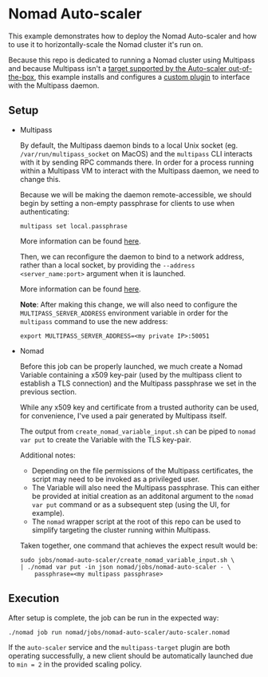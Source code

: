 # Nomad Auto-scaler

This example demonstrates how to deploy the Nomad Auto-scaler and how to use it
to horizontally-scale the Nomad cluster it's run on.

Because this repo is dedicated to running a Nomad cluster using Multipass and
because Multipass isn't a
[target supported by the Auto-scaler out-of-the-box](https://developer.hashicorp.com/nomad/tools/autoscaling/plugins/target),
this example installs and configures a
[custom plugin](https://github.com/michaelmosher/nomad-plugin-multipass-target)
to interface with the Multipass daemon.

## Setup

- Multipass

    By default, the Multipass daemon binds to a local Unix socket (eg.
    `/var/run/multipass_socket` on MacOS) and the `multipass` CLI interacts with
    it by sending RPC commands there. In order for a process running within a
    Multipass VM to interact with the Multipass daemon, we need to change this.

    Because we will be making the daemon remote-accessible, we should begin by
    setting a non-empty passphrase for clients to use when authenticating:

    ```shell
    multipass set local.passphrase
    ```

    More information can be found [here](https://multipass.run/docs/passphrase).

    Then, we can reconfigure the daemon to bind to a network address, rather
    than a local socket, by providing the `--address <server_name:port>`
    argument when it is launched.
    
    More information can be found [here](https://multipass.run/docs/how-to-use-multipass-remotely-a-preview).

    **Note**: After making this change, we will also need to configure the
    `MULTIPASS_SERVER_ADDRESS` environment variable in order for the `multipass`
    command to use the new address:

    ```shell
    export MULTIPASS_SERVER_ADDRESS=<my private IP>:50051
    ```

- Nomad

    Before this job can be properly launched, we much create a Nomad Variable
    containing a x509 key-pair (used by the multipass client to establish a TLS
    connection) and the Multipass passphrase we set in the previous section.

    While any x509 key and certificate from a trusted authority can be used, for
    convenience, I've used a pair generated by Multipass itself.
    
    The output from `create_nomad_variable_input.sh` can be piped to
    `nomad var put` to create the Variable with the TLS key-pair.

    Additional notes:

    - Depending on the file permissions of the Multipass certificates, the
        script may need to be invoked as a privileged user.
    - The Variable will also need the Multipass passphrase. This can either be
        provided at initial creation as an additonal argument to the
        `nomad var put` command or as a subsequent step (using the UI, for
        example).
    - The `nomad` wrapper script at the root of this repo can be used to
        simplify targeting the cluster running within Multipass.

    Taken together, one command that achieves the expect result would be:

    ```shell
    sudo jobs/nomad-auto-scaler/create_nomad_variable_input.sh \
    | ./nomad var put -in json nomad/jobs/nomad-auto-scaler - \
        passphrase=<my multipass passphrase>
    ```

## Execution

After setup is complete, the job can be run in the expected way:

```shell
./nomad job run nomad/jobs/nomad-auto-scaler/auto-scaler.nomad
```

If the `auto-scaler` service and the `multipass-target` plugin are both
operating successfully, a new client should be automatically launched due to
`min = 2` in the provided scaling policy.
